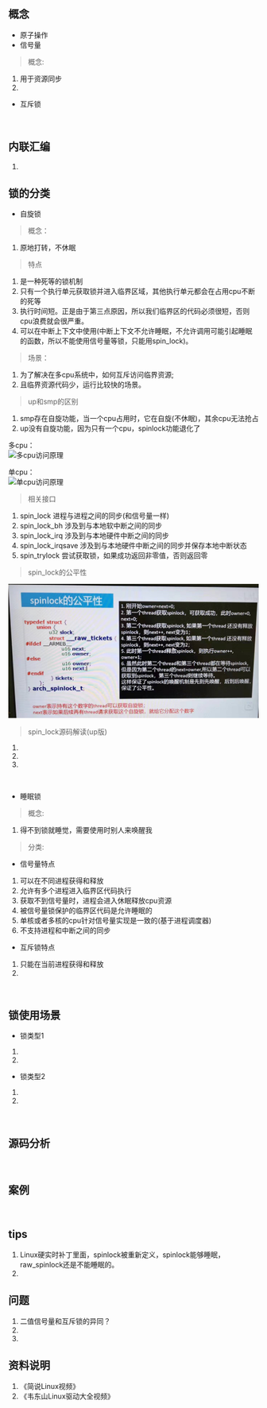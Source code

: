 ## 概念
* 原子操作
* 信号量 
> 概念:  
1. 用于资源同步
2. 
* 互斥锁 

<br />

## 内联汇编
1. 

## 锁的分类
* 自旋锁 
> 概念：  
1. 原地打转，不休眠  
> 特点  
1. 是一种死等的锁机制
2. 只有一个执行单元获取锁并进入临界区域，其他执行单元都会在占用cpu不断的死等
3. 执行时间短。正是由于第三点原因，所以我们临界区的代码必须很短，否则cpu浪费就会很严重。
4. 可以在中断上下文中使用(中断上下文不允许睡眠，不允许调用可能引起睡眠的函数，所以不能使用信号量等锁，只能用spin_lock)。 
> 场景：  
1. 为了解决在多cpu系统中，如何互斥访问临界资源;  
2. 且临界资源代码少，运行比较快的场景。 

> up和smp的区别  
1. smp存在自旋功能，当一个cpu占用时，它在自旋(不休眠)，其余cpu无法抢占
2. up没有自旋功能，因为只有一个cpu，spinlock功能退化了  

多cpu：  
![多cpu访问原理](./多cpu_spin_lock.png)  

单cpu：  
![单cpu访问原理](./单cpu_spin_lock.png)  

> 相关接口  
1. spin_lock 进程与进程之间的同步(和信号量一样)
2. spin_lock_bh 涉及到与本地软中断之间的同步
3. spin_lock_irq 涉及到与本地硬件中断之间的同步
4. spin_lock_irqsave 涉及到与本地硬件中断之间的同步并保存本地中断状态
5. spin_trylock 尝试获取锁，如果成功返回非零值，否则返回零  

> spin_lock的公平性  

![spinlock的公平性](./spinlock的公平性.png) 

> spin_lock源码解读(up版)  
1. 
2. 
3. 

<br />

* 睡眠锁
> 概念:  
1. 得不到锁就睡觉，需要使用时别人来唤醒我  
> 分类:  
* 信号量特点  
1. 可以在不同进程获得和释放  
2. 允许有多个进程进入临界区代码执行
3. 获取不到信号量时，进程会进入休眠释放cpu资源
4. 被信号量锁保护的临界区代码是允许睡眠的
5. 单核或者多核的cpu针对信号量实现是一致的(基于进程调度器)
6. 不支持进程和中断之间的同步  

* 互斥锁特点
1. 只能在当前进程获得和释放 
2.  

<br />

## 锁使用场景
* 锁类型1
1. 
2. 
* 锁类型2
1. 
2. 
<br />

## 源码分析

<br />

## 案例

<br />

## tips
1. Linux硬实时补丁里面，spinlock被重新定义，spinlock能够睡眠，raw_spinlock还是不能睡眠的。
2. 

## 问题
1. 二值信号量和互斥锁的异同？
2. 
3. 

## 资料说明
1. 《简说Linux视频》
2. 《韦东山Linux驱动大全视频》